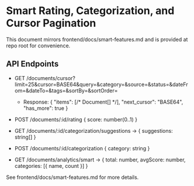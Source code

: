 # Smart Rating, Categorization, and Cursor Pagination

This document mirrors frontend/docs/smart-features.md and is provided at repo root for convenience.

## API Endpoints

- GET /documents/cursor?limit=25&cursor=BASE64&query=&category=&source=&status=&dateFrom=&dateTo=&tags=&sortBy=&sortOrder=
  - Response:
  { "items": [/* Document[] */], "next_cursor": "BASE64", "has_more": true }

- POST /documents/:id/rating { score: number(0..1) }
- GET /documents/:id/categorization/suggestions -> { suggestions: string[] }
- POST /documents/:id/categorization { category: string }
- GET /documents/analytics/smart -> { total: number, avgScore: number, categories: [{ name, count }] }

See frontend/docs/smart-features.md for more details.